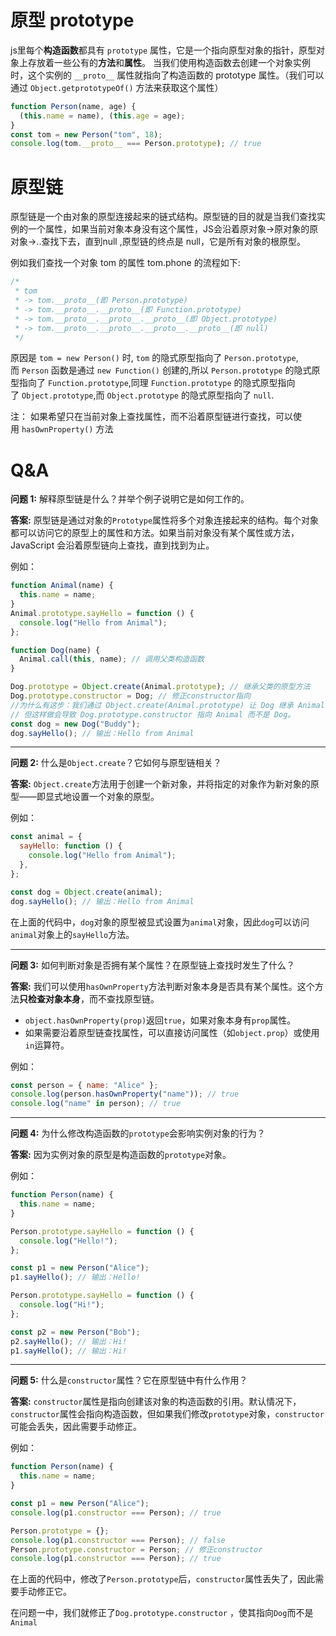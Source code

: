 # 原型 prototype

js里每个**构造函数**都具有 `prototype` 属性，它是一个指向原型对象的指针，原型对象上存放着一些公有的**方法**和**属性**。
当我们使用构造函数去创建一个对象实例时，这个实例的 `__proto__` 属性就指向了构造函数的 prototype 属性。（我们可以通过 `Object.getprototypeOf()` 方法来获取这个属性）

```js
function Person(name, age) {
  (this.name = name), (this.age = age);
}
const tom = new Person("tom", 18);
console.log(tom.__proto__ === Person.prototype); // true
```

# 原型链

原型链是一个由对象的原型连接起来的链式结构。原型链的目的就是当我们查找实例的一个属性，如果当前对象本身没有这个属性，JS会沿着原对象->原对象的原对象->..查找下去，直到null ,原型链的终点是 null，它是所有对象的根原型。

例如我们查找一个对象 tom 的属性 tom.phone 的流程如下:

```js
/*
 * tom
 * -> tom.__proto__(即 Person.prototype)
 * -> tom.__proto__.__proto__(即 Function.prototype)
 * -> tom.__proto__.__proto__.__proto__(即 Object.prototype)
 * -> tom.__proto__.__proto__.__proto__.__proto__(即 null)
 */
```

原因是 `tom = new Person()` 时, `tom` 的隐式原型指向了 `Person.prototype`, 而 `Person` 函数是通过 `new Function()` 创建的,所以 `Person.prototype` 的隐式原型指向了 `Function.prototype`,同理 `Function.prototype` 的隐式原型指向了 `Object.prototype`,而 `Object.prototype` 的隐式原型指向了 `null`.

注：
如果希望只在当前对象上查找属性，而不沿着原型链进行查找，可以使用 `hasOwnProperty()` 方法

# Q&A

**问题 1:** 解释原型链是什么？并举个例子说明它是如何工作的。

**答案:**
原型链是通过对象的`Prototype`属性将多个对象连接起来的结构。每个对象都可以访问它的原型上的属性和方法。如果当前对象没有某个属性或方法，JavaScript 会沿着原型链向上查找，直到找到为止。

例如：

```js
function Animal(name) {
  this.name = name;
}
Animal.prototype.sayHello = function () {
  console.log("Hello from Animal");
};

function Dog(name) {
  Animal.call(this, name); // 调用父类构造函数
}

Dog.prototype = Object.create(Animal.prototype); // 继承父类的原型方法
Dog.prototype.constructor = Dog; // 修正constructor指向
//为什么有这步：我们通过 Object.create(Animal.prototype) 让 Dog 继承 Animal
// 但这样做会导致 Dog.prototype.constructor 指向 Animal 而不是 Dog。
const dog = new Dog("Buddy");
dog.sayHello(); // 输出：Hello from Animal
```

---

**问题 2:** 什么是`Object.create`？它如何与原型链相关？

**答案:**
`Object.create`方法用于创建一个新对象，并将指定的对象作为新对象的原型——即显式地设置一个对象的原型。

例如：

```js
const animal = {
  sayHello: function () {
    console.log("Hello from Animal");
  },
};

const dog = Object.create(animal);
dog.sayHello(); // 输出：Hello from Animal
```

在上面的代码中，`dog`对象的原型被显式设置为`animal`对象，因此`dog`可以访问`animal`对象上的`sayHello`方法。

---

**问题 3:** 如何判断对象是否拥有某个属性？在原型链上查找时发生了什么？

**答案:**
我们可以使用`hasOwnProperty`方法判断对象本身是否具有某个属性。这个方法**只检查对象本身**，而不查找原型链。

- `object.hasOwnProperty(prop)`返回`true`，如果对象本身有`prop`属性。
- 如果需要沿着原型链查找属性，可以直接访问属性（如`object.prop`）或使用`in`运算符。

例如：

```js
const person = { name: "Alice" };
console.log(person.hasOwnProperty("name")); // true
console.log("name" in person); // true
```

---

**问题 4:** 为什么修改构造函数的`prototype`会影响实例对象的行为？

**答案:**
因为实例对象的原型是构造函数的`prototype`对象。

例如：

```js
function Person(name) {
  this.name = name;
}

Person.prototype.sayHello = function () {
  console.log("Hello!");
};

const p1 = new Person("Alice");
p1.sayHello(); // 输出：Hello!

Person.prototype.sayHello = function () {
  console.log("Hi!");
};

const p2 = new Person("Bob");
p2.sayHello(); // 输出：Hi!
p1.sayHello(); // 输出：Hi!
```

---

**问题 5:** 什么是`constructor`属性？它在原型链中有什么作用？

**答案:**
`constructor`属性是指向创建该对象的构造函数的引用。默认情况下，`constructor`属性会指向构造函数，但如果我们修改`prototype`对象，`constructor`可能会丢失，因此需要手动修正。

例如：

```js
function Person(name) {
  this.name = name;
}

const p1 = new Person("Alice");
console.log(p1.constructor === Person); // true

Person.prototype = {};
console.log(p1.constructor === Person); // false
Person.prototype.constructor = Person; // 修正constructor
console.log(p1.constructor === Person); // true
```

在上面的代码中，修改了`Person.prototype`后，`constructor`属性丢失了，因此需要手动修正它。

在问题一中，我们就修正了`Dog.prototype.constructor` ，使其指向`Dog`而不是`Animal`
